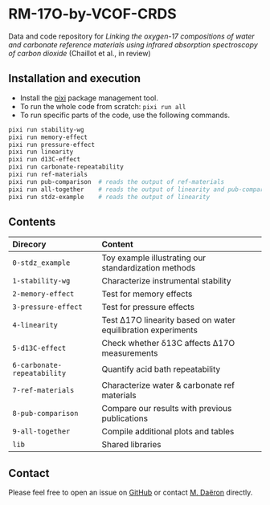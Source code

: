 # RM-17O-by-VCOF-CRDS

Data and code repository for *Linking the oxygen-17 compositions of water and carbonate reference materials using infrared absorption spectroscopy of carbon dioxide* (Chaillot et al., in review)

## Installation and execution

* Install the [pixi](https://pixi.sh) package management tool.
* To run the whole code from scratch: `pixi run all`
* To run specific parts of the code, use the following commands.

```sh
pixi run stability-wg
pixi run memory-effect
pixi run pressure-effect
pixi run linearity
pixi run d13C-effect
pixi run carbonate-repeatability
pixi run ref-materials
pixi run pub-comparison  # reads the output of ref-materials
pixi run all-together    # reads the output of linearity and pub-comparison
pixi run stdz-example    # reads the output of linearity
```

## Contents


| Direcory                  | Content                                                      |
|:------------------------- |:-------------------------------------------------------------|
|`0-stdz_example`           | Toy example illustrating our standardization methods         |
|`1-stability-wg`           | Characterize instrumental stability                          |
|`2-memory-effect`          | Test for memory effects                                      |
|`3-pressure-effect`        | Test for pressure effects                                    |
|`4-linearity`              | Test Δ17O linearity based on water equilibration experiments |
|`5-d13C-effect`            | Check whether δ13C affects Δ17O measurements                 |
|`6-carbonate-repeatability`| Quantify acid bath repeatability                             |
|`7-ref-materials`          | Characterize water & carbonate ref materials                 |
|`8-pub-comparison`         | Compare our results with previous publications               |
|`9-all-together`           | Compile additional plots and tables                          |
|`lib`                      | Shared libraries                                             |


## Contact

Please feel free to open an issue on [GitHub](https://github.com/mdaeron/RM-17O-by-VCOF-CRDS) or contact [M. Daëron](daeron@lsce.ipsl.fr) directly.
